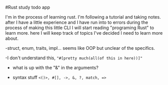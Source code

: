 #Rust study todo app

I'm in the process of learning rust. I'm following a tutorial and taking notes. after I have a little experience and I have run into to errors during the process of making this little CLI I will start reading "programing Rust" to learn more. here I will keep track of topics I've decided I need to learn more about.

-struct, enum, traits, impl... seems like OOP but unclear of the specifics.

-I don't understand this,  `"#[pretty much(all(of this in here))]"`

- what is up with the "&" in the arguments?

- syntax stuff `<()>, #[], ->, &, ?, match, =>`